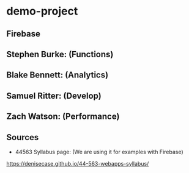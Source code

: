 # demo-project

## Firebase

## Stephen Burke: (Functions)

## Blake Bennett: (Analytics)

## Samuel Ritter: (Develop)

## Zach Watson: (Performance)

## Sources
- 44563 Syllabus page: (We are using it for examples with Firebase) 

https://denisecase.github.io/44-563-webapps-syllabus/
